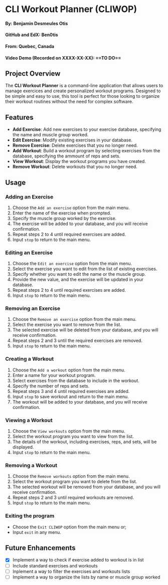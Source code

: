 # CLI Workout Planner (CLIWOP)
#### By: Benjamin Desmeules Otis
#### GitHub and EdX: Ben0tis
#### From: Quebec, Canada
#### Video Demo (Recorded on XXXX-XX-XX): ==TO DO==

## Project Overview

The **CLI Workout Planner** is a command-line application that allows users to manage exercices and create personalized workout programs. Designed to be simple and easy to use, this tool is perfect for those looking to organize their workout routines without the need for complex software.

## Features

- **Add Exercise**: Add new exercises to your exercise database, specifying the name and muscle group worked.
- **Edit Exercise**: Modify existing exercises in your database.
- **Remove Exercise**: Delete exercises that you no longer need.
- **Add Workout**: Build a workout program by selecting exercises from the database, specifying the ammount of reps and sets.
- **View Workout**: Display the workout programs you have created.
- **Remove Workout**: Delete workouts that you no longer need.

## Usage

### Adding an Exercise

1. Choose the `Add an exercise` option from the main menu.
2. Enter the name of the exercise when prompted.
3. Specify the muscle group worked by the exercise.
4. The exercise will be added to your database, and you will receive confirmation.
5. Repeat steps 2 to 4 until required exercises are added.
6. Input `stop` to return to the main menu.

### Editing an Exercise

1. Choose the `Edit an exercise` option from the main menu.
2. Select the exercise you want to edit from the list of existing exercises.
3. Specify whether you want to edit the name or the muscle group.
4. Provide the new value, and the exercise will be updated in your database.
5. Repeat steps 2 to 4 until required exercises are added.
6. Input `stop` to return to the main menu.

### Removing an Exercise

1. Choose the `Remove an exercise` option from the main menu.
2. Select the exercise you want to remove from the list.
3. The selected exercise will be deleted from your database, and you will receive confirmation.
4. Repeat steps 2 and 3 until the required exercises are removed.
5. Input `stop` to return to the main menu.

### Creating a Workout

1. Choose the `Add a workout` option from the main menu.
2. Enter a name for your workout program.
3. Select exercises from the database to include in the workout.
4. Specify the number of reps and sets.
5. Repeat steps 3 and 4 until required exercises are added.
6. Input `stop` to save workout and return to the main menu.
7. The workout will be added to your database, and you will receive confirmation.

### Viewing a Workout

1. Choose the `View workouts` option from the main menu.
2. Select the workout program you want to view from the list.
3. The details of the workout, including exercises, reps, and sets, will be displayed.
4. Input `stop` to return to the main menu.

### Removing a Workout

1. Choose the `Remove workouts` option from the main menu.
2. Select the workout program you want to delete from the list.
3. The selected workout will be removed from your database, and you will receive confirmation.
4. Repeat steps 2 and 3 until required workouts are removed.
5. Input `stop` to return to the main menu.

### Exiting the program

* Choose the `Exit CLIWOP` option from the main menu or;
* Input `exit` in any menu.

## Future Enhancements

- [x]  Implement a way to check if exercise added to workout is in list
- [ ]  Include standard exercises and workouts
- [ ]  Inplement a way to filter the exercises and workouts lists
- [ ]  Implement a way to organize the lists by name or muscle group worked
